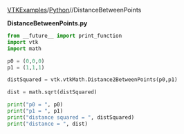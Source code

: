 [VTKExamples](/home/)/[Python](/Python)//DistanceBetweenPoints

**DistanceBetweenPoints.py**
```python
from __future__ import print_function
import vtk
import math

p0 = (0,0,0)
p1 = (1,1,1)

distSquared = vtk.vtkMath.Distance2BetweenPoints(p0,p1)

dist = math.sqrt(distSquared)

print("p0 = ", p0)
print("p1 = ", p1)
print("distance squared = ", distSquared)
print("distance = ", dist)
```
